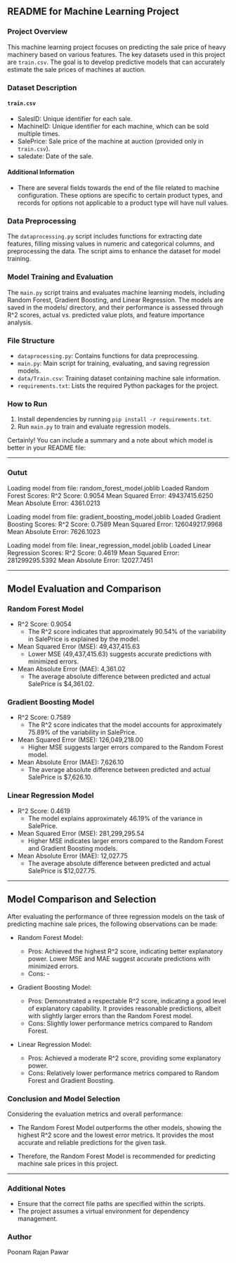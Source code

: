 ## README for Machine Learning Project

### Project Overview
This machine learning project focuses on predicting the sale price of heavy machinery based on various features. The key datasets used in this project are `train.csv`. The goal is to develop predictive models that can accurately estimate the sale prices of machines at auction.

### Dataset Description

#### `train.csv`
- SalesID: Unique identifier for each sale.
- MachineID: Unique identifier for each machine, which can be sold multiple times.
- SalePrice: Sale price of the machine at auction (provided only in `train.csv`).
- saledate: Date of the sale.

#### Additional Information
- There are several fields towards the end of the file related to machine configuration. These options are specific to certain product types, and records for options not applicable to a product type will have null values.

### Data Preprocessing
The `dataprocessing.py` script includes functions for extracting date features, filling missing values in numeric and categorical columns, and preprocessing the data. The script aims to enhance the dataset for model training.

### Model Training and Evaluation
The `main.py` script trains and evaluates machine learning models, including Random Forest, Gradient Boosting, and Linear Regression. The models are saved in the models/ directory, and their performance is assessed through R^2 scores, actual vs. predicted value plots, and feature importance analysis.

### File Structure
- `dataprocessing.py`: Contains functions for data preprocessing.
- `main.py`: Main script for training, evaluating, and saving regression models.
- `data/Train.csv`: Training dataset containing machine sale information.
- `requirements.txt`: Lists the required Python packages for the project.

### How to Run
1. Install dependencies by running `pip install -r requirements.txt`.
2. Run `main.py` to train and evaluate regression models.

Certainly! You can include a summary and a note about which model is better in your README file:

---

### Outut 
Loading model from file: random_forest_model.joblib
Loaded Random Forest Scores:
R^2 Score: 0.9054
Mean Squared Error: 49437415.6250
Mean Absolute Error: 4361.0213

Loading model from file: gradient_boosting_model.joblib
Loaded Gradient Boosting Scores:
R^2 Score: 0.7589
Mean Squared Error: 126049217.9968
Mean Absolute Error: 7626.1023

Loading model from file: linear_regression_model.joblib
Loaded Linear Regression Scores:
R^2 Score: 0.4619
Mean Squared Error: 281299295.5392
Mean Absolute Error: 12027.7451

------

## Model Evaluation and Comparison

### Random Forest Model

- R^2 Score: 0.9054
  - The R^2 score indicates that approximately 90.54% of the variability in SalePrice is explained by the model.
- Mean Squared Error (MSE): 49,437,415.63
  - Lower MSE (49,437,415.63) suggests accurate predictions with minimized errors.
- Mean Absolute Error (MAE): 4,361.02
  - The average absolute difference between predicted and actual SalePrice is $4,361.02.

### Gradient Boosting Model

- R^2 Score: 0.7589
  - The R^2 score indicates that the model accounts for approximately 75.89% of the variability in SalePrice.
- Mean Squared Error (MSE): 126,049,218.00
  - Higher MSE suggests larger errors compared to the Random Forest model.
- Mean Absolute Error (MAE): 7,626.10
  - The average absolute difference between predicted and actual SalePrice is $7,626.10.

### Linear Regression Model

- R^2 Score: 0.4619
  - The model explains approximately 46.19% of the variance in SalePrice.
- Mean Squared Error (MSE): 281,299,295.54
  - Higher MSE indicates larger errors compared to the Random Forest and Gradient Boosting models.
- Mean Absolute Error (MAE): 12,027.75
  - The average absolute difference between predicted and actual SalePrice is $12,027.75.

---
## Model Comparison and Selection

After evaluating the performance of three regression models on the task of predicting machine sale prices, the following observations can be made:

- Random Forest Model:
  - Pros: Achieved the highest R^2 score, indicating better explanatory power. Lower MSE and MAE suggest accurate predictions with minimized errors.
  - Cons: -

- Gradient Boosting Model:
  - Pros: Demonstrated a respectable R^2 score, indicating a good level of explanatory capability. It provides reasonable predictions, albeit with slightly larger errors than the Random Forest model.
  - Cons: Slightly lower performance metrics compared to Random Forest.

- Linear Regression Model:
  - Pros: Achieved a moderate R^2 score, providing some explanatory power.
  - Cons: Relatively lower performance metrics compared to Random Forest and Gradient Boosting.

### Conclusion and Model Selection

Considering the evaluation metrics and overall performance:

- The Random Forest Model outperforms the other models, showing the highest R^2 score and the lowest error metrics. It provides the most accurate and reliable predictions for the given task.

- Therefore, the Random Forest Model is recommended for predicting machine sale prices in this project.

---
### Additional Notes
- Ensure that the correct file paths are specified within the scripts.
- The project assumes a virtual environment for dependency management.

### Author
Poonam Rajan Pawar
